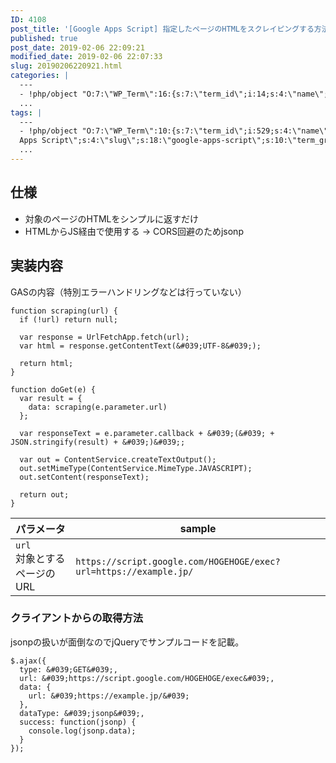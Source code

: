 ```yaml
---
ID: 4108
post_title: '[Google Apps Script] 指定したページのHTMLをスクレイピングする方法'
published: true
post_date: 2019-02-06 22:09:21
modified_date: 2019-02-06 22:07:33
slug: 20190206220921.html
categories: |
  ---
  - !php/object "O:7:\"WP_Term\":16:{s:7:\"term_id\";i:14;s:4:\"name\";s:15:\"\u30D7\u30ED\u30B0\u30E9\u30E0\";s:4:\"slug\";s:7:\"program\";s:10:\"term_group\";i:0;s:16:\"term_taxonomy_id\";i:14;s:8:\"taxonomy\";s:8:\"category\";s:11:\"description\";s:0:\"\";s:6:\"parent\";i:0;s:5:\"count\";i:121;s:6:\"filter\";s:3:\"raw\";s:6:\"cat_ID\";i:14;s:14:\"category_count\";i:121;s:20:\"category_description\";s:0:\"\";s:8:\"cat_name\";s:15:\"\u30D7\u30ED\u30B0\u30E9\u30E0\";s:17:\"category_nicename\";s:7:\"program\";s:15:\"category_parent\";i:0;}"
  ...
tags: |
  ---
  - !php/object "O:7:\"WP_Term\":10:{s:7:\"term_id\";i:529;s:4:\"name\";s:18:\"Google
  Apps Script\";s:4:\"slug\";s:18:\"google-apps-script\";s:10:\"term_group\";i:0;s:16:\"term_taxonomy_id\";i:537;s:8:\"taxonomy\";s:8:\"post_tag\";s:11:\"description\";s:0:\"\";s:6:\"parent\";i:0;s:5:\"count\";i:1;s:6:\"filter\";s:3:\"raw\";}"
  ...
---
```

## 仕様

- 対象のページのHTMLをシンプルに返すだけ
- HTMLからJS経由で使用する
→ CORS回避のためjsonp


## 実装内容

GASの内容（特別エラーハンドリングなどは行っていない）

```language-js
function scraping(url) {
  if (!url) return null;

  var response = UrlFetchApp.fetch(url);
  var html = response.getContentText(&#039;UTF-8&#039;);

  return html;
}

function doGet(e) {
  var result = {
    data: scraping(e.parameter.url)
  };

  var responseText = e.parameter.callback + &#039;(&#039; + JSON.stringify(result) + &#039;)&#039;;

  var out = ContentService.createTextOutput();
  out.setMimeType(ContentService.MimeType.JAVASCRIPT);
  out.setContent(responseText);

  return out;
}
```

| パラメータ | sample |
| --- | --- |
| `url` <br>対象とするページのURL | `https://script.google.com/HOGEHOGE/exec?url=https://example.jp/` |


### クライアントからの取得方法

jsonpの扱いが面倒なのでjQueryでサンプルコードを記載。

```language-js
$.ajax({
  type: &#039;GET&#039;,
  url: &#039;https://script.google.com/HOGEHOGE/exec&#039;,
  data: {
    url: &#039;https://example.jp/&#039;
  },
  dataType: &#039;jsonp&#039;,
  success: function(jsonp) {
    console.log(jsonp.data);
  }
});
```